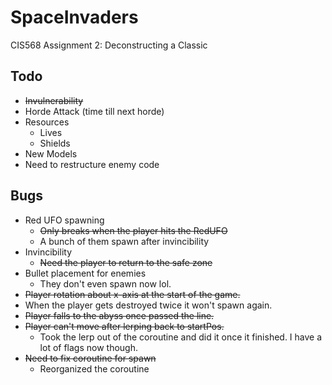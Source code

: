 # SpaceInvaders
CIS568 Assignment 2: Deconstructing a Classic

## Todo
- ~~Invulnerability~~
- Horde Attack (time till next horde)
- Resources
    - Lives
    - Shields
- New Models
- Need to restructure enemy code

## Bugs
- Red UFO spawning
    - ~~Only breaks when the player hits the RedUFO~~
    - A bunch of them spawn after invincibility
- Invincibility
    - ~~Need the player to return to the safe zone~~
- Bullet placement for enemies
    - They don't even spawn now lol.
- ~~Player rotation about x-axis at the start of the game.~~
- When the player gets destroyed twice it won't spawn again.
- ~~Player falls to the abyss once passed the line.~~
- ~~Player can't move after lerping back to startPos.~~ 
    - Took the lerp out of the coroutine and did it once it finished. I have a lot of flags now though.
- ~~Need to fix coroutine for spawn~~ 
    - Reorganized the coroutine

